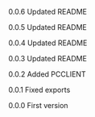 0.0.6   Updated README

0.0.5   Updated README

0.0.4   Updated README

0.0.3   Updated README

0.0.2   Added PCCLIENT

0.0.1   Fixed exports

0.0.0   First version